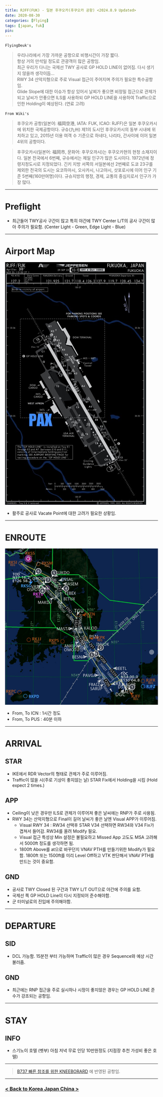 ```yaml
---
title: RJFF(FUK) - 일본 후쿠오카(후쿠오카 공항) <2024.8.9 Updated>
date: 2020-08-30
categories: [Flying]
tags: [japan, fuk]
pin:
---
```


`FlyingDeuk's`
>우리나라에서 가장 가까운 공항으로 비행시간이 가장 짧다. <br>
항상 거의 만석일 정도로 관광객이 많은 공항임. <br>
최근 우리가 다니는 국제선 TWY 공사로 GP HOLD LINE이 없어짐. 다시 생기지 않을까 생각이듬... <br>
RWY 34 산악지형으로 주로 Visual 접근이 주어지며 주의가 필요한 특수공항임. <br>
Glide Slope에 대한 이슈가 항상 있어서 날찌가 좋으면 비정밀 접근으로 관제가 되고 날씨가 안좋으면 ILS를 사용하되 GP HOLD LINE을 사용하여 Traffic으로 인한 Holding이 예상된다. (연료 고려)


`From Wiki's`
>후쿠오카 공항(일본어: 福岡空港, IATA: FUK, ICAO: RJFF)은 일본 후쿠오카시에 위치한 국제공항이다. 규슈(九州) 제1의 도시인 후쿠오카시의 동부 시내에 위치하고 있고, 2015년 이용 여객 수 기준으로 하네다, 나리타, 간사이에 이어 일본 4위의 공항이다.

>후쿠오카시(일본어: 福岡市, 문화어: 후꾸오까시)는 후쿠오카현의 현청 소재지이다. 일본 전국에서 6번째, 규슈에서는 제일 인구가 많은 도시이다. 1972년에 정령지정도시로 지정되었다.
긴키 지방 서쪽의 서일본에선 2번째로 도쿄 23구를 제외한 전국의 도시는 요코하마시, 오사카시, 나고야시, 삿포로시에 이어 인구 기준 5번째(160만여명)이다. 규슈지방의 행정, 경제, 교통의 중심지로서 인구가 가장 많다.

-------
# Preflight
- 최근들어 TWY공사 구간이 많고 특히 야간에 TWY Center L/T의 공사 구간이 많아 주의가 필요함. (Center Light - Green, Edge Light - Blue)

-------

# Airport Map
![fuk](/img/flying/airport/fuk_ap.jpg)
- 활주로 공사로 Vacate Point에 대한 고려가 필요한 상황임. 

----

# ENROUTE
![fuk](/img/flying/airport/icnfuk.jpg)


- From, To ICN : 1시간 정도 
- From, To PUS : 40분 이하

------

# ARRIVAL
## STAR
- IKE에서 RDR Vector의 형태로 관제가 주로 이루어짐.
- Traffic이 많을 시(주로 기상이 좋지않는 날) STAR Fix에서 Holding을 시킴 (Hold expect 2 times.)

## APP
- Ceiling이 낮은 경우만 ILS로 관제가 이루어져 좋은 날씨에는 RNP가 주로 사용됨. 
- RWY 34는 산악지형으로 Final이 길어 날씨가 좋은 날엔 Visual APP가 이루어짐. 
    - Visual RWY 34 : RW34 선택후 STAR V34 선택하면 RW34와 V34 Fix가 겹쳐서 들어감. RW34를 올려 Modify 필요. 
    - Visual 접근 특성상 Min 설정은 불필요하고 Missed App 고도도 MSA 고려해서 5000ft 정도를 생각하면 됨. 
    - 1800ft Above를 at으로 바꾸던지 VNAV PTH를 만들기위한 Modify가 필요함. 1800ft 또는 1500ft를 미리 Level Off하고 VTK 판단해서 VNAV PTH를 만드는 것이 중요함. 
    
## GND
- 공사로 TWY Closed 된 구간과 TWY L/T OUT으로 야간에 주의를 요함. 
- 국제선 쪽 GP HOLD Line이 다시 지정되어 준수해야함. 
- 군 터미널로의 진입에 주의해야함. 

-------

# DEPARTURE
## SID
- DCL 가능함. 15분전 부터 가능하며 Traffic이 많은 경우 Sequence와 예상 시간 불러줌. 

## GND
- 최근에는 RNP 접근을 주로 실시하나 시정이 좋지않은 경우는 GP HOLD LINE 준수가 강조되는 공항임.  


--------

# STAY
## INFO
- 스기노이 호텔 (벳부) 아침 저녁 무료 인당 10만원정도 (지점장 추천 가성비 좋은 호텔)

----


> [B737 빠른 참조를 위한 KNEEBORARD](/posts/B737-kneeboard/) 에 반영된 공항임. 

------

### [< Back to Korea Japan China >](/posts/KoreaJapanChina/)
